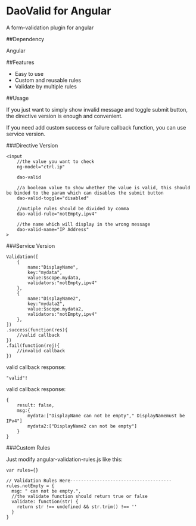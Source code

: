 # DaoValid for Angular

A form-validation plugin for angular

##Dependency

Angular

##Features

- Easy to use
- Custom and reusable rules
- Validate by multiple rules


##Usage

If you just want to simply show invalid message and toggle submit button, the directive version is enough and convenient. 

If you need add custom success or failure callback function, you can use service version.

###Directive Version

	<input 
		//the value you want to check
        ng-model="ctrl.ip" 
        
        dao-valid
        
        //a boolean value to show whether the value is valid, this should be binded to the param which can disables the submit button 
        dao-valid-toggle="disabled"
        
        //mutiple rules should be divided by comma
        dao-valid-rule="notEmpty,ipv4"
        
        //the name which will display in the wrong message
        dao-valid-name="IP Address"
    >

###Service Version

	Validation([
	    {
	        name:"DisplayName",
	        key:"mydata",
	        value:$scope.mydata,
	        validators:"notEmpty,ipv4"
	    },
		{
			name:"DisplayName2",
			key:"mydata2",
			value:$scope.mydata2,
			validators:"notEmpty,ipv4"
		},
	])
	.success(function(res){
	    //valid callback
	})
	.fail(function(rej){
	    //invalid callback
	})
	
valid callback response:

	"valid"!
	
valid callback response:

	{
		result: false,
		msg:{
			mydata:["DisplayName can not be empty"," DisplayNamemust be IPv4"]
			mydata2:["DisplayName2 can not be empty"]
		}
	}	

###Custom Rules

Just modify angular-validation-rules.js like this:

	var rules={}

	// Validation Rules Here--------------------------------------
    rules.notEmpty = {
      msg: " can not be empty.",
      //the validate function should return true or false
      validate: function(str) {
        return str !== undefined && str.trim() !== ''
      }
    }
	